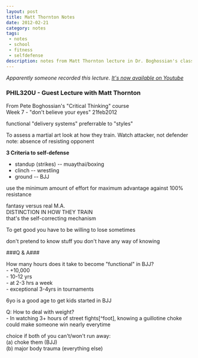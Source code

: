 ```yaml
---
layout: post
title: Matt Thornton Notes
date: 2012-02-21
category: notes
tags:
 - notes
 - school
 - fitness
 - selfdefense
description: notes from Matt Thornton lecture in Dr. Boghossian's class
---
```


<em>Apparently someone recorded this lecture.  <a href="http://www.youtube.com/watch?v=Oy4TwtoDs50" target="_blank">It's now available on Youtube</a></em>


<h3>PHIL320U - Guest Lecture with Matt Thornton</h3>
<p>From Pete Boghossian's "Critical Thinking" course
<br />Week 7 - "don't believe your eyes" 21feb2012</p>

<p>functional "delivery systems" preferrable to "styles"</p>
<p>To assess a martial art look at how they train. Watch attacker, not defender<br />
note: absence of resisting opponent</p>
<strong>3 Criteria to self-defense</strong>
<ul>
<li>standup (strikes) -- muaythai/boxing</li>
<li>clinch -- wrestling</li>
<li>ground -- BJJ</li>
</ul>
<p>use the minimum amount of effort for maximum advantage against 100% resistance</p>

<p>fantasy versus real M.A.<br />
DISTINCTION IN HOW THEY TRAIN<br />
    that's the self-correcting mechanism</p>
    
<p>To get good you have to be willing to lose sometimes</p>
<p>don't pretend to know stuff you don't have any way of knowing</p>

###Q & A###
<p>How many hours does it take to become "functional" in BJJ? 
<br /> - +10,000
<br /> - 10-12 yrs
<br /> - at 2-3 hrs a week
<br /> - exceptional 3-4yrs in tournaments</p>

<p>6yo is a good age to get kids started in BJJ</p>

<p>Q: How to deal with weight?
<br /> - In watching 3+ hours of street fights[^foot], knowing a guillotine choke could make someone win nearly everytime</p>
    
<p>choice if both of you can't/won't run away:<br />
  (a) choke them (BJJ)<br />
  (b) major body trauma (everything else)</p>
  

[^foot]: akin to Tyler Durden & RSD's "Hotseat"

